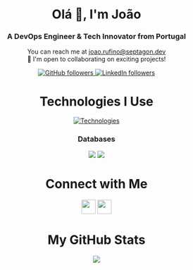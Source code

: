 <!-- Introduction -->
<h1 align="center">Olá 👋, I'm João </h1>
<h3 align="center">A DevOps Engineer & Tech Innovator from Portugal</h3>

<!-- Portfolio and Contact -->
<p align="center">
  You can reach me at <a href="mailto:joao.rufino@septagon.dev">joao.rufino@septagon.dev</a><br>
  🤝 I'm open to collaborating on exciting projects!
</p>

<!-- GitHub and LinkedIn Followers -->
<p align="center">
  <a href="https://www.github.com/joaorufino" target="_blank" rel="noreferrer">
    <img src="https://img.shields.io/github/followers/joaorufino?logo=github&style=for-the-badge&color=0891b2&labelColor=1c1917" alt="GitHub followers">
  </a>
  <a href="https://www.linkedin.com/in/jprufino" target="_blank" rel="noreferrer">
    <img src="https://img.shields.io/badge/LinkedIn-Follow-blue?style=for-the-badge&logo=linkedin" alt="LinkedIn followers">
  </a>
</p>

<!-- Technologies -->
<h1 align="center">Technologies I Use</h1>
<p align="center">
  <a href="https://skillicons.dev">
    <img src="https://skillicons.dev/icons?i=aws,docker,kubernetes,terraform,go,js,ts,postgres,redis,git,github" alt="Technologies">
  </a>
</p>
<h3 align="center">Databases</h3>
<p align="center">
  <img src="https://img.shields.io/badge/PostgreSQL-316192?style=for-the-badge&logo=postgresql&logoColor=white" />
  <img src="https://img.shields.io/badge/Redis-DC382D?style=for-the-badge&logo=redis&logoColor=white" />
</p>

<!-- Social Media -->
<h1 align="center">Connect with Me</h1>
<p align="center">
  <a href="https://www.linkedin.com/in/jprufino" target="_blank" rel="noreferrer"><img src="https://raw.githubusercontent.com/danielcranney/readme-generator/main/public/icons/socials/linkedin.svg" width="32" height="32" /></a>
  <a href="https://github.com/joaorufino" target="_blank" rel="noreferrer"><img src="https://raw.githubusercontent.com/danielcranney/readme-generator/main/public/icons/socials/github.svg" width="32" height="32" /></a>
</p>

<!-- GitHub Stats -->
<h1 align="center">My GitHub Stats</h1>
<p align="center">
<a href="http://www.github.com/joaorufino"><img src="https://github-readme-streak-stats.herokuapp.com/?user=joaorufino&stroke=ffffff&background=1c1917&ring=0891b2&fire=0891b2&currStreakNum=ffffff&currStreakLabel=0891b2&sideNums=ffffff&sideLabels=ffffff&dates=ffffff&hide_border=true" /></a>
</p>
